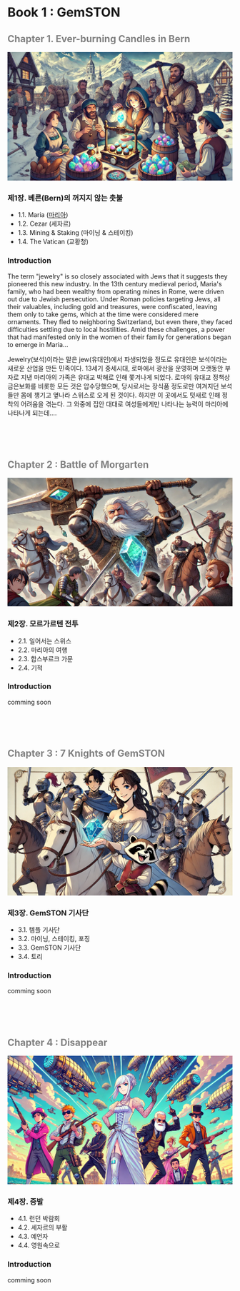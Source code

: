 # Book 1 : GemSTON


## <span style="color:grey">Chapter 1. Ever-burning Candles in Bern</span>
![alt text](images/image.png)

### 제1장. 베른(Bern)의 꺼지지 않는 촛불 <br>
* 1.1. Maria ([마리아](/01_gemston/01_(KR)maria.md))
* 1.2. Cezar (세자르)
* 1.3. Mining & Staking (마이닝 & 스테이킹)
* 1.4. The Vatican (교황청)

### Introduction
The term "jewelry" is so closely associated with Jews that it suggests they pioneered this new industry. In the 13th century medieval period, Maria's family, who had been wealthy from operating mines in Rome, were driven out due to Jewish persecution. Under Roman policies targeting Jews, all their valuables, including gold and treasures, were confiscated, leaving them only to take gems, which at the time were considered mere ornaments. They fled to neighboring Switzerland, but even there, they faced difficulties settling due to local hostilities. Amid these challenges, a power that had manifested only in the women of their family for generations began to emerge in Maria...


Jewelry(보석)이라는 말은 jew(유대인)에서 파생되었을 정도로 유대인은 보석이라는 새로운 산업을 만든 민족이다. 13세기 중세시대, 로마에서 광산을 운영하며 오랫동안 부자로 지낸 마리아의 가족은 유대교 박해로 인해 쫓겨나게 되었다. 로마의 유대교 정책상 금은보화를 비롯한 모든 것은 압수당했으며, 당시로서는 장식품 정도로만 여겨지던 보석들만 몸에 챙기고 옆나라 스위스로 오게 된 것이다. 하지만 이 곳에서도 텃새로 인해 정착의 어려움을 겪는다. 그 와중에 집안 대대로 여성들에게만 나타나는 능력이 마리아에 나타나게 되는데....

<br><br><br>

## <span style="color:grey">Chapter 2 : Battle of Morgarten <span>

![alt text](images/image-1.png)

### 제2장. 모르가르텐 전투 <br>
* 2.1. 일어서는 스위스
* 2.2. 마리아의 여행
* 2.3. 합스부르크 가문
* 2.4. 기적

### Introduction
comming soon

<br><br><br>

## <span style="color:grey">Chapter 3 : 7 Knights of GemSTON <span>

![alt text](images/image-4.png)

### 제3장. GemSTON 기사단 <br>
* 3.1. 템플 기사단
* 3.2. 마이닝, 스테이킹, 포징
* 3.3. GemSTON 기사단
* 3.4. 토리

### Introduction
comming soon


<br><br><br>

## <span style="color:grey">Chapter 4 : Disappear<span>

![alt text](images/image-3.png)

### 제4장. 증발 <br>
* 4.1. 런던 박람회
* 4.2. 세자르의 부활
* 4.3. 예언자
* 4.4. 영원속으로

### Introduction
comming soon

